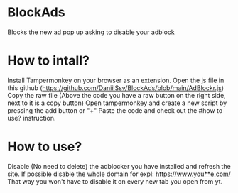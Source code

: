 # BlockAds
Blocks the new ad pop up asking to disable your adblock

# How to intall?
Install Tampermonkey on your browser as an extension.
Open the js file in this github (https://github.com/DaniilSsv/BlockAds/blob/main/AdBlockr.js)
Copy the raw file (Above the code you have a raw button on the right side, next to it is a copy button)
Open tampermonkey and create a new script by pressing the add button or "+"
Paste the code and check out the #how to use? instruction.

# How to use?
Disable (No need to delete) the adblocker you have installed and refresh the site.
If possible disable the whole domain for expl: https://www.you**e.com/
That way you won't have to disable it on every new tab you open from yt.
